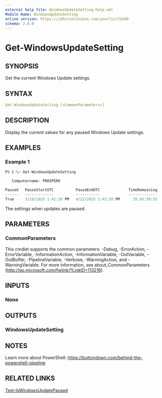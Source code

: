 ```yaml
---
external help file: WindowsUpdateSetting-help.xml
Module Name: WindowsUpdateSetting
online version: https://jdhitsolutions.com/yourls/c7d249
schema: 2.0.0
---
```


# Get-WindowsUpdateSetting

## SYNOPSIS

Get the current Windows Update settings.

## SYNTAX

```yaml
Get-WindowsUpdateSetting [<CommonParameters>]
```

## DESCRIPTION

Display the current values for any paused Windows Update settings.

## EXAMPLES

### Example 1

```powershell
PS C:\> Get-WindowsUpdateSetting

   Computername: PROSPERO

Paused   PauseStartUTC          PauseEndUTC             TimeRemaining
------   -------------          -----------             -------------
True     3/18/2025 1:42:20 PM   4/22/2025 1:42:20 PM      35.03:59:55
```

The settings when updates are paused.

## PARAMETERS

### CommonParameters

This cmdlet supports the common parameters: -Debug, -ErrorAction, -ErrorVariable, -InformationAction, -InformationVariable, -OutVariable, -OutBuffer, -PipelineVariable, -Verbose, -WarningAction, and -WarningVariable. For more information, see about_CommonParameters (http://go.microsoft.com/fwlink/?LinkID=113216).

## INPUTS

### None

## OUTPUTS

### WindowsUpdateSetting

## NOTES

Learn more about PowerShell: https://buttondown.com/behind-the-powershell-pipeline

## RELATED LINKS

[Test-IsWindowsUpdatePaused](Test-IsWindowsUpdatePaused.md)
